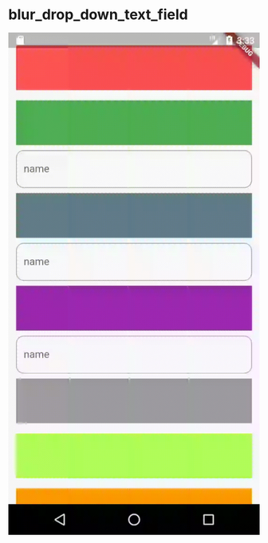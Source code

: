 # blur_drop_down_text_field

![](https://github.com/KalaliEhsan/blur_drop_down_text_field/blob/master/test.gif)
